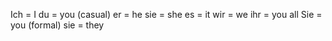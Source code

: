 Ich = I
du = you (casual)
er = he
sie = she
es = it
wir = we
ihr = you all
Sie = you (formal)
sie = they